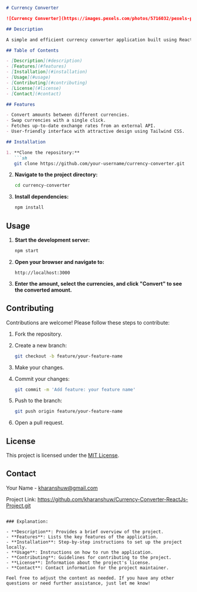 ```markdown
# Currency Converter

![Currency Converter](https://images.pexels.com/photos/5716032/pexels-photo-5716032.jpeg?auto=compress&cs=tinysrgb&w=1260&h=750&dpr=1)

## Description

A simple and efficient currency converter application built using React and Tailwind CSS. This app allows users to convert amounts between different currencies using up-to-date exchange rates fetched from an external API.

## Table of Contents

- [Description](#description)
- [Features](#features)
- [Installation](#installation)
- [Usage](#usage)
- [Contributing](#contributing)
- [License](#license)
- [Contact](#contact)

## Features

- Convert amounts between different currencies.
- Swap currencies with a single click.
- Fetches up-to-date exchange rates from an external API.
- User-friendly interface with attractive design using Tailwind CSS.

## Installation

1. **Clone the repository:**
   ```sh
   git clone https://github.com/your-username/currency-converter.git
   ```

2. **Navigate to the project directory:**
   ```sh
   cd currency-converter
   ```

3. **Install dependencies:**
   ```sh
   npm install
   ```

## Usage

1. **Start the development server:**
   ```sh
   npm start
   ```

2. **Open your browser and navigate to:**
   ```
   http://localhost:3000
   ```

3. **Enter the amount, select the currencies, and click "Convert" to see the converted amount.**

## Contributing

Contributions are welcome! Please follow these steps to contribute:

1. Fork the repository.
2. Create a new branch:
   ```sh
   git checkout -b feature/your-feature-name
   ```

3. Make your changes.
4. Commit your changes:
   ```sh
   git commit -m 'Add feature: your feature name'
   ```

5. Push to the branch:
   ```sh
   git push origin feature/your-feature-name
   ```

6. Open a pull request.

## License

This project is licensed under the [MIT License](LICENSE).

## Contact

Your Name - kharanshuw@gmail.com

Project Link: https://github.com/kharanshuw/Currency-Converter-ReactJs-Project.git
```

### Explanation:

- **Description**: Provides a brief overview of the project.
- **Features**: Lists the key features of the application.
- **Installation**: Step-by-step instructions to set up the project locally.
- **Usage**: Instructions on how to run the application.
- **Contributing**: Guidelines for contributing to the project.
- **License**: Information about the project's license.
- **Contact**: Contact information for the project maintainer.

Feel free to adjust the content as needed. If you have any other questions or need further assistance, just let me know!
